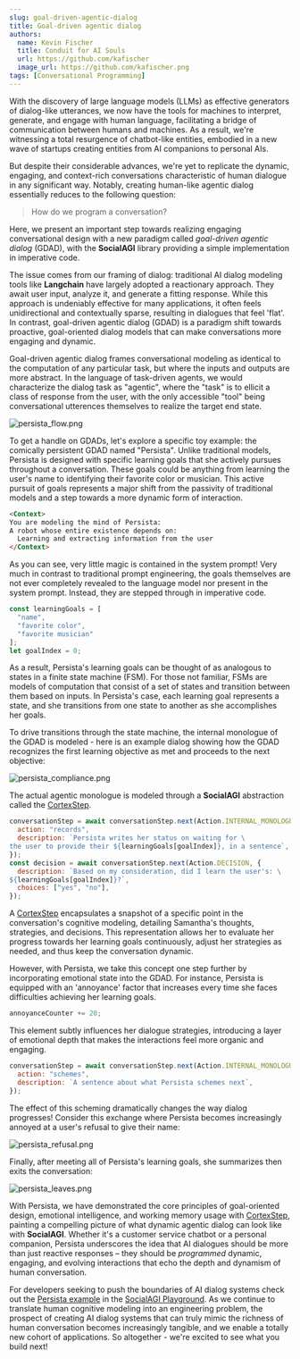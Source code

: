```yaml
---
slug: goal-driven-agentic-dialog
title: Goal-driven agentic dialog
authors:
  name: Kevin Fischer
  title: Conduit for AI Souls
  url: https://github.com/kafischer
  image_url: https://github.com/kafischer.png
tags: [Conversational Programming]
---
```


With the discovery of large language models (LLMs) as effective generators of dialog-like utterances, we now have the tools for machines to interpret, generate, and engage with human language, facilitating a bridge of communication between humans and machines. As a result, we're witnessing a total resurgence of chatbot-like entities, embodied in a new wave of startups creating entities from AI companions to personal AIs.

But despite their considerable advances, we're yet to replicate the dynamic, engaging, and context-rich conversations characteristic of human dialogue in any significant way. Notably, creating human-like agentic dialog essentially reduces to the following question:

> How do we program a conversation?

Here, we present an important step towards realizing engaging conversational design with a new paradigm called *goal-driven agentic dialog* (GDAD), with the **SocialAGI** library providing a simple implementation in imperative code.

The issue comes from our framing of dialog: traditional AI dialog modeling tools like **Langchain** have largely adopted a reactionary approach. They await user input, analyze it, and generate a fitting response. While this approach is undeniably effective for many applications, it often feels unidirectional and contextually sparse, resulting in dialogues that feel 'flat'. In contrast, goal-driven agentic dialog (GDAD) is a paradigm shift towards proactive, goal-oriented dialog models that can make conversations more engaging and dynamic.

Goal-driven agentic dialog frames conversational modeling as identical to the computation of any particular task, but where the inputs and outputs are more abstract. In the language of task-driven agents, we would characterize the dialog task as "agentic", where the "task" is to ellicit a class of response from the user, with the only accessible "tool" being conversational utterences themselves to realize the target end state.

<div style={{"max-width": "350px"}}>

![persista_flow.png](persista_flow.png)

</div>

To get a handle on GDADs, let's explore a specific toy example: the comically persistent GDAD named "Persista". Unlike traditional models, Persista is designed with specific learning goals that she actively pursues throughout a conversation. These goals could be anything from learning the user's name to identifying their favorite color or musician. This active pursuit of goals represents a major shift from the passivity of traditional models and a step towards a more dynamic form of interaction.

```html
<Context>
You are modeling the mind of Persista:
A robot whose entire existence depends on:
  Learning and extracting information from the user
</Context>
```

As you can see, very little magic is contained in the system prompt! Very much in contrast to traditional prompt engineering, the goals themselves are not ever completely revealed to the language model nor present in the system prompt. Instead, they are stepped through in imperative code.

```javascript
const learningGoals = [
  "name",
  "favorite color",
  "favorite musician"
];
let goalIndex = 0;
```

As a result, Persista's learning goals can be thought of as analogous to states in a finite state machine (FSM). For those not familiar, FSMs are models of computation that consist of a set of states and transition between them based on inputs. In Persista's case, each learning goal represents a state, and she transitions from one state to another as she accomplishes her goals.

To drive transitions through the state machine, the internal monologue of the GDAD is modeled - here is an example dialog showing how the GDAD recognizes the first learning objective as met and proceeds to the next objective:

![persista_compliance.png](persista_compliance.png)

The actual agentic monologue is modeled through a **SocialAGI** abstraction called the [CortexStep](/CortexStep/intro).

```javascript
conversationStep = await conversationStep.next(Action.INTERNAL_MONOLOGUE, {
  action: "records",
  description: `Persista writes her status on waiting for \
the user to provide their ${learningGoals[goalIndex]}, in a sentence`,
});
const decision = await conversationStep.next(Action.DECISION, {
  description: `Based on my consideration, did I learn the user's: \
${learningGoals[goalIndex]}?`,
  choices: ["yes", "no"],
});
```

A [CortexStep](/CortexStep/intro) encapsulates a snapshot of a specific point in the conversation's cognitive modeling, detailing Samantha's thoughts, strategies, and decisions. This representation allows her to evaluate her progress towards her learning goals continuously, adjust her strategies as needed, and thus keep the conversation dynamic.

However, with Persista, we take this concept one step further by incorporating emotional state into the GDAD. For instance, Persista is equipped with an 'annoyance' factor that increases every time she faces difficulties achieving her learning goals.

```javascript
annoyanceCounter += 20;
```

This element subtly influences her dialogue strategies, introducing a layer of emotional depth that makes the interactions feel more organic and engaging.

```javascript
conversationStep = await conversationStep.next(Action.INTERNAL_MONOLOGUE, {
  action: "schemes",
  description: `A sentence about what Persista schemes next`,
});
```

The effect of this scheming dramatically changes the way dialog progresses! Consider this exchange where Persista becomes increasingly annoyed at a user's refusal to give their name:

![persista_refusal.png](persista_refusal.png)

Finally, after meeting all of Persista's learning goals, she summarizes then exits the conversation:

![persista_leaves.png](persista_leaves.png)

With Persista, we have demonstrated the core principles of goal-oriented design, emotional intelligence, and working memory usage with [CortexStep](/CortexStep/intro), painting a compelling picture of what dynamic agentic dialog can look like with **SocialAGI**. Whether it's a customer service chatbot or a personal companion, Persista underscores the idea that AI dialogues should be more than just reactive responses – they should be *programmed* dynamic, engaging, and evolving interactions that echo the depth and dynamism of human conversation.

For developers seeking to push the boundaries of AI dialog systems check out the [Persista example](/playground?load=persista) in the [SocialAGI Playground](/playground?load=persista). As we continue to translate human cognitive modeling into an engineering problem, the prospect of creating AI dialog systems that can truly mimic the richness of human conversation becomes increasingly tangible, and we enable a totally new cohort of applications. So altogether - we're excited to see what you build next!